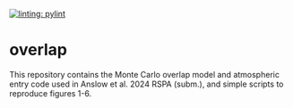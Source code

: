 [![linting: pylint](https://img.shields.io/badge/linting-pylint-yellowgreen)](https://github.com/PyCQA/pylint)

# overlap

This repository contains the Monte Carlo overlap model and atmospheric entry code used in Anslow et al. 2024 RSPA (subm.), and simple scripts to reproduce figures 1-6.
